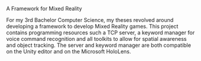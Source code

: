 A Framework for Mixed Reality

For my 3rd Bachelor Computer Science, my theses revolved around developing a framework to develop Mixed Reality games.
This project contains programming resources such a TCP server, a keyword manager for voice command recognition and all toolkits to allow for spatial awareness and object tracking.
The server and keyword manager are both compatible on the Unity editor and on the Microsoft HoloLens.
